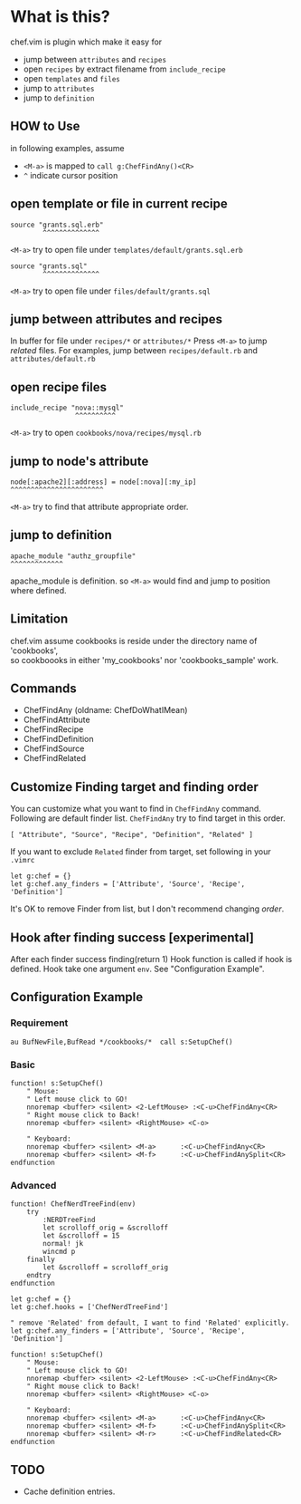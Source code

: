 What is this?
==================================
chef.vim is plugin which make it easy for

  * jump between `attributes` and `recipes`
  * open `recipes` by extract filename from `include_recipe`
  * open `templates` and `files`
  * jump to `attributes`
  * jump to `definition`

HOW to Use
-----------------------------------------------------------------
in following examples, assume

* `<M-a>` is mapped to `call g:ChefFindAny()<CR>`
* `^` indicate cursor position

## open template or file in current recipe

    source "grants.sql.erb"
            ^^^^^^^^^^^^^^
`<M-a>` try to open file under `templates/default/grants.sql.erb`

    source "grants.sql"
            ^^^^^^^^^^^^^^
`<M-a>` try to open file under `files/default/grants.sql`

## jump between attributes and recipes
In buffer for file under `recipes/*` or `attributes/*`
Press `<M-a>` to jump *related* files.
For examples, jump between `recipes/default.rb` and `attributes/default.rb`

## open recipe files

    include_recipe "nova::mysql"
                    ^^^^^^^^^^
`<M-a>` try to open `cookbooks/nova/recipes/mysql.rb`

## jump to node's attribute

    node[:apache2][:address] = node[:nova][:my_ip]
    ^^^^^^^^^^^^^^^^^^^^^^^

`<M-a>` try to find that attribute appropriate order.

## jump to definition

    apache_module "authz_groupfile"
    ^^^^^^^^^^^^^

apache_module is definition. so `<M-a>` would find and jump to position where defined.

Limitation
-----------------------------------------------------------------
chef.vim assume cookbooks is reside under the directory name of 'cookbooks',  
so cookboooks in either 'my_cookbooks' nor 'cookbooks_sample' work.

Commands
-----------------------------------------------------------------

  * ChefFindAny (oldname: ChefDoWhatIMean)
  * ChefFindAttribute
  * ChefFindRecipe
  * ChefFindDefinition
  * ChefFindSource
  * ChefFindRelated

Customize Finding target and finding order
-----------------------------------------------------------------
You can customize what you want to find in `ChefFindAny` command.
Following are default finder list.
`ChefFindAny` try to find target in this order.

    [ "Attribute", "Source", "Recipe", "Definition", "Related" ]

If you want to exclude `Related` finder from target, set following in your `.vimrc`

    let g:chef = {}
    let g:chef.any_finders = ['Attribute', 'Source', 'Recipe', 'Definition']

It's OK to remove Finder from list, but I don't recommend changing *order*.

Hook after finding success [experimental]
-----------------------------------------------------------------
After each finder success finding(return 1)
Hook function is called if hook is defined.
Hook take one argument `env`.
See "Configuration Example".

Configuration Example
-----------------------------------------------------------------

### Requirement
    au BufNewFile,BufRead */cookbooks/*  call s:SetupChef()

### Basic
    function! s:SetupChef()
        " Mouse:
        " Left mouse click to GO!
        nnoremap <buffer> <silent> <2-LeftMouse> :<C-u>ChefFindAny<CR>
        " Right mouse click to Back!
        nnoremap <buffer> <silent> <RightMouse> <C-o>

        " Keyboard:
        nnoremap <buffer> <silent> <M-a>      :<C-u>ChefFindAny<CR>
        nnoremap <buffer> <silent> <M-f>      :<C-u>ChefFindAnySplit<CR>
    endfunction

### Advanced
    function! ChefNerdTreeFind(env)
        try
            :NERDTreeFind
            let scrolloff_orig = &scrolloff
            let &scrolloff = 15
            normal! jk
            wincmd p
        finally
            let &scrolloff = scrolloff_orig
        endtry
    endfunction

    let g:chef = {}
    let g:chef.hooks = ['ChefNerdTreeFind']

    " remove 'Related' from default, I want to find 'Related' explicitly.
    let g:chef.any_finders = ['Attribute', 'Source', 'Recipe', 'Definition']

    function! s:SetupChef()
        " Mouse:
        " Left mouse click to GO!
        nnoremap <buffer> <silent> <2-LeftMouse> :<C-u>ChefFindAny<CR>
        " Right mouse click to Back!
        nnoremap <buffer> <silent> <RightMouse> <C-o>

        " Keyboard:
        nnoremap <buffer> <silent> <M-a>      :<C-u>ChefFindAny<CR>
        nnoremap <buffer> <silent> <M-f>      :<C-u>ChefFindAnySplit<CR>
        nnoremap <buffer> <silent> <M-r>      :<C-u>ChefFindRelated<CR>
    endfunction

TODO
-----------------------------------------------------------------
* Cache definition entries.
